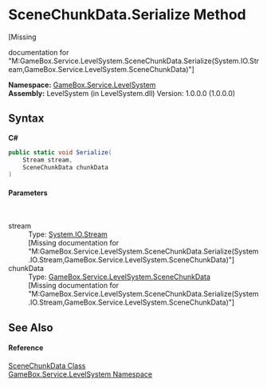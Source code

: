 # SceneChunkData.Serialize Method 
 

\[Missing <summary> documentation for "M:GameBox.Service.LevelSystem.SceneChunkData.Serialize(System.IO.Stream,GameBox.Service.LevelSystem.SceneChunkData)"\]

**Namespace:**&nbsp;<a href="624c2ca8-2880-f7a3-3eb1-01587cc3f61e">GameBox.Service.LevelSystem</a><br />**Assembly:**&nbsp;LevelSystem (in LevelSystem.dll) Version: 1.0.0.0 (1.0.0.0)

## Syntax

**C#**<br />
``` C#
public static void Serialize(
	Stream stream,
	SceneChunkData chunkData
)
```


#### Parameters
&nbsp;<dl><dt>stream</dt><dd>Type: <a href="http://msdn2.microsoft.com/zh-cn/library/8f86tw9e" target="_blank">System.IO.Stream</a><br />\[Missing <param name="stream"/> documentation for "M:GameBox.Service.LevelSystem.SceneChunkData.Serialize(System.IO.Stream,GameBox.Service.LevelSystem.SceneChunkData)"\]</dd><dt>chunkData</dt><dd>Type: <a href="bd33db5c-9ceb-0be9-e633-e2f0f2b00159">GameBox.Service.LevelSystem.SceneChunkData</a><br />\[Missing <param name="chunkData"/> documentation for "M:GameBox.Service.LevelSystem.SceneChunkData.Serialize(System.IO.Stream,GameBox.Service.LevelSystem.SceneChunkData)"\]</dd></dl>

## See Also


#### Reference
<a href="bd33db5c-9ceb-0be9-e633-e2f0f2b00159">SceneChunkData Class</a><br /><a href="624c2ca8-2880-f7a3-3eb1-01587cc3f61e">GameBox.Service.LevelSystem Namespace</a><br />
